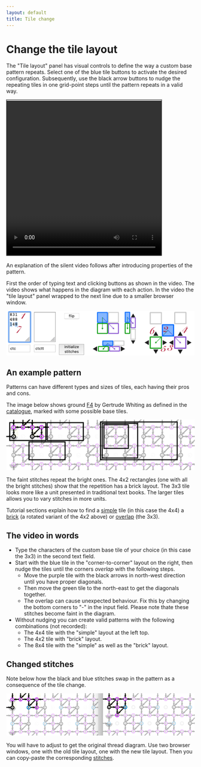 ```yaml
---
layout: default
title: Tile change
---
```

Change the tile layout
======================

The "Tile layout" panel has visual controls to 
define the way a custom base pattern repeats.
Select one of the blue tile buttons to activate the desired configuration.
Subsequently, use the black arrow buttons to nudge the repeating tiles in one grid-point steps 
until the pattern repeats in a valid way.

<video width="414" height="414" controls style="border: 1px solid; padding-top: 2px;">
    <source src="images/brick-to-overlap-animation.mp4" type="video/mp4">
    Your browser does not support an inline <a href="images/brick-to-overlap-animation.mp4">video</a>.
</video>  

An explanation of the silent video follows after introducing properties of the pattern.  

First the order of typing text and clicking buttons as shown in the video.
The video shows what happens in the diagram with each action.
In the video the "tile layout" panel wrapped to the next line due to a smaller browser window.  

![](images/brick-to-overlap-order.png)

An example pattern
------------------

Patterns can have different types and sizes of tiles, each having their pros and cons.

The image below shows ground [F4](https://d-bl.github.io/GroundForge/tiles?whiting=F4_P180&patchWidth=9&patchHeight=9&d1=ctc&c1=ctc&b1=ctc&a1=ctc&d2=ctc&c2=ctcllctc&a2=ctcrrctc&tile=1483,8-48&footsideStitch=ctctt&tileStitch=ctc&headsideStitch=ctctt&shiftColsSW=-2&shiftRowsSW=2&shiftColsSE=2&shiftRowsSE=2)
by Gertrude Whiting as defined in the [catalogue](/gw-lace-to-gf),
marked with some possible base tiles. 

![](images/brick-to-overlap-prepare.png)

The faint stitches repeat the bright ones. 
The 4x2 rectangles (one with all the bright stitches) show that the repetition has a brick layout.
The 3x3 tile looks more like a unit presented in traditional text books.
The larger tiles allows you to vary stitches in more units. 

Tutorial sections explain how to find a [simple](Advanced#simple-arrangement) 
tile (in this case the 4x4) a [brick](Advanced#creating-a-smaller-base-tile) 
(a rotated variant of the 4x2 above) or [overlap](Advanced#overlap-arrangement) (the 3x3).

The video in words
------------------

* Type the characters of the custom base tile of your choice (in this case the 3x3) in the second text field.
* Start with the blue tile in the "corner-to-corner" layout on the right, 
    then nudge the tiles until the corners _overlap_ with the following steps.
  * Move the purple tile with the black arrows in north-west direction until you have proper diagonals.
  * Then move the green tile to the north-east to get the diagonals together.
  * The overlap can cause unexpected behaviour. 
    Fix this by changing the bottom corners to "-" in the input field.
    Please note thate these stitches become faint in the diagram.
* Without nudging you can create valid patterns with the following combinations (not recorded):
  * The 4x4 tile with the "simple" layout at the left top.
  * The 4x2 tile with "brick" layout. 
  * The 8x4 tile with the "simple" as well as the "brick" layout.
  

Changed stitches
----------------
Note below how the black and blue stitches swap in the pattern as a consequence of the tile change.
  
![](images/brick-to-overlap-stitches.png)

You will have to adjust to get the original thread diagram.
Use two browser windows, one with the old tile layout, one with the new tile layout.
Then you can copy-paste the corresponding [stitches](Replace).

